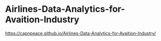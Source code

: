 # Airlines-Data-Analytics-for-Avaition-Industry

https://capnpeace.github.io/Airlines-Data-Analytics-for-Avaition-Industry/
